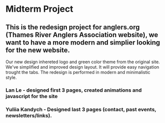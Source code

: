 # Midterm Project

## This is the redesign project for anglers.org (Thames River Anglers Association website), we want to have a more modern and simplier looking for the new website.  
Our new design inhereted logo and green color theme from the original site. We've simplified and improved design layout. It will provide easy navigation trought the tabs. The redesign is performed in modern and minimalistic style.


### Lan Le - designed first 3 pages, created animations and javascript for the site
### Yuliia Kandych - Designed last 3 pages (contact, past events, newsletters/links).
